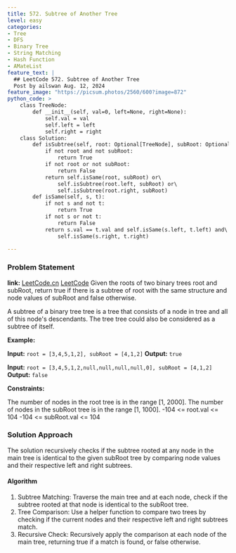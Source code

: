 ```yaml
---
title: 572. Subtree of Another Tree
level: easy
categories:
- Tree
- DFS
- Binary Tree
- String Matching
- Hash Function
- AMateList
feature_text: |
  ## LeetCode 572. Subtree of Another Tree
  Post by ailswan Aug. 12, 2024
feature_image: "https://picsum.photos/2560/600?image=872"
python_code: >
    class TreeNode:
        def __init__(self, val=0, left=None, right=None):
            self.val = val
            self.left = left
            self.right = right
    class Solution:
        def isSubtree(self, root: Optional[TreeNode], subRoot: Optional[TreeNode]) -> bool:
            if not root and not subRoot:
                return True
            if not root or not subRoot:
                return False
            return self.isSame(root, subRoot) or\
                self.isSubtree(root.left, subRoot) or\
                self.isSubtree(root.right, subRoot)
        def isSame(self, s, t):
            if not s and not t:
                return True
            if not s or not t:
                return False
            return s.val == t.val and self.isSame(s.left, t.left) and\
                self.isSame(s.right, t.right)
            
---
```


### Problem Statement
**link:**
[LeetCode.cn](https://leetcode.cn/problems//subtree-of-another-tree/)
[LeetCode](https://leetcode.com//subtree-of-another-tree/)
Given the roots of two binary trees root and subRoot, return true if there is a subtree of root with the same structure and node values of subRoot and false otherwise.

A subtree of a binary tree tree is a tree that consists of a node in tree and all of this node's descendants. The tree tree could also be considered as a subtree of itself.

**Example:**

**Input:** `root = [3,4,5,1,2], subRoot = [4,1,2]`
**Output:** `true`

**Input:** `root = [3,4,5,1,2,null,null,null,null,0], subRoot = [4,1,2]`
**Output:** `false`

**Constraints:**

The number of nodes in the root tree is in the range [1, 2000].
The number of nodes in the subRoot tree is in the range [1, 1000].
-104 <= root.val <= 104
-104 <= subRoot.val <= 104

### Solution Approach
The solution recursively checks if the subtree rooted at any node in the main tree is identical to the given subRoot tree by comparing node values and their respective left and right subtrees.

#### Algorithm
1. Subtree Matching: Traverse the main tree and at each node, check if the subtree rooted at that node is identical to the subRoot tree.
2. Tree Comparison: Use a helper function to compare two trees by checking if the current nodes and their respective left and right subtrees match.
3. Recursive Check: Recursively apply the comparison at each node of the main tree, returning true if a match is found, or false otherwise.